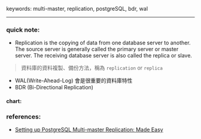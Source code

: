 keywords: multi-master, replication, postgreSQL, bdr, wal

---
### quick note:
* Replication is the copying of data from one database server to another. The source server is generally called the primary server or master server. The receiving database server is also called the replica or slave. 
> 資料庫的資料複製、備份方法，稱為 `replication` or `replica`
* WAL(Write-Ahead-Log) 會是很重要的資料庫特性
* BDR (Bi-Directional Replication)

#### chart:

### references:
* [Setting up PostgreSQL Multi-master Replication: Made Easy](https://hevodata.com/learn/postgresql-multi-master-replication/)